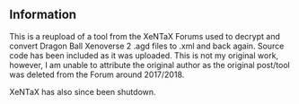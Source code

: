 ## Information
This is a reupload of a tool from the XeNTaX Forums used to decrypt and convert Dragon Ball Xenoverse 2 .agd files to .xml and back again.
Source code has been included as it was uploaded. This is not my original work, however, I am unable to attribute the original author as the original post/tool was deleted from the Forum around 2017/2018.

XeNTaX has also since been shutdown.

